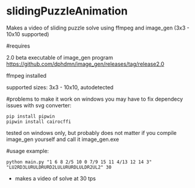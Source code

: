 # slidingPuzzleAnimation
Makes a video of sliding puzzle solve using ffmpeg and image_gen (3x3 - 10x10 supported)

#requires 

2.0 beta executable of image_gen program https://github.com/dphdmn/image_gen/releases/tag/release2.0

ffmpeg installed

supported sizes: 3x3 - 10x10, autodetected

#problems
to make it work on windows you may have to fix dependecy issues with svg converter:
```
pip install pipwin
pipwin install cairocffi
```
tested on windows only, but probably does not matter if you compile image_gen yourself and call it image_gen.exe

#usage example:
```
python main.py "1 6 8 2/5 10 0 7/9 15 11 4/13 12 14 3" "LU2RD3LURULDRURD2LULURURDLULDR2UL2" 30
```
- makes a video of solve at 30 tps

